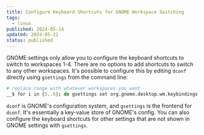 ```yaml
---
title: Configure Keyboard Shortcuts for GNOME Workspace Switching
tags:
  - linux
published: 2024-05-14
updated: 2024-05-22
status: published
---
```


GNOME settings only allow you to configure the keyboard shortcuts to switch to workspaces 1-4. There are no options to add shortcuts to switch to any other workspaces. It's possible to configure this by editing `dconf` directly using `gsettings` from the command line:


```bash
# replace range with whatever workspaces you want
__$ for i in {5..6}; do gsettings set org.gnome.desktop.wm.keybindings switch-to-workspace-$i "['<Super>$i']"; done
```

`dconf` is GNOME's configuration system, and `gsettings` is the frontend for `dconf`. It's essentially a key-value store of GNOME's config. You can also configure the keyboard shortcuts for other settings that are not shown in GNOME settings with `gsettings`.
